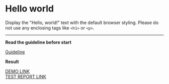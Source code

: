 # Hello world

Display the "Hello, world!" text with the default browser styling. Please do not 
use any enclosing tags like `<h1>` or `<p>`.
___

**Read the guideline before start**

[Guideline](https://mate-academy.github.io/layout_task-guideline/)

**Result**

[DEMO LINK](https://yakovina.github.io/layout_hello-world/) <br>
[TEST REPORT LINK](https://yakovina.github.io/layout_hello-world/report/html_report/)
